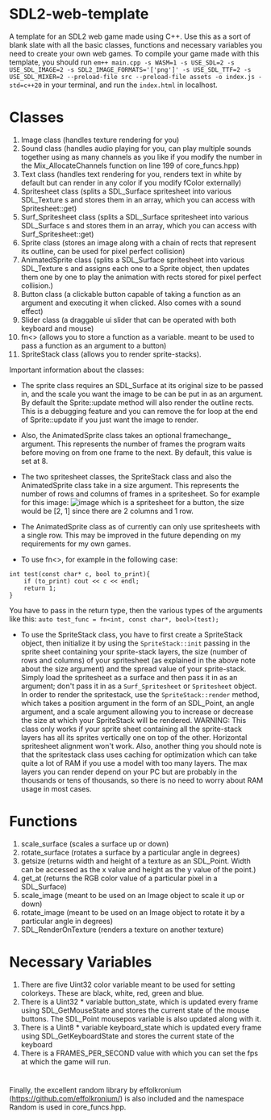 # SDL2-web-template
A template for an SDL2 web game made using C++. Use this as a sort of blank slate with all the basic classes, functions and necessary variables you need to create your own web games. To compile your game made with this template, you should run ```em++ main.cpp -s WASM=1 -s USE_SDL=2 -s USE_SDL_IMAGE=2 -s SDL2_IMAGE_FORMATS='['png']' -s USE_SDL_TTF=2 -s USE_SDL_MIXER=2 --preload-file src --preload-file assets -o index.js -std=c++20``` in your terminal, and run the ```index.html``` in localhost.
# Classes
1) Image class (handles texture rendering for you)
2) Sound class (handles audio playing for you, can play multiple sounds together using as many channels as you like if you modify the number in the Mix_AllocateChannels function on line 199 of core_funcs.hpp)
3) Text class (handles text rendering for you, renders text in white by default but can render in any color if you modify fColor externally)
4) Spritesheet class (splits a SDL_Surface spritesheet into various SDL_Texture s and stores them in an array, which you can access with Spritesheet::get)
5) Surf_Spritesheet class (splits a SDL_Surface spritesheet into various SDL_Surface s and stores them in an array, which you can access with Surf_Spritesheet::get)
6) Sprite class (stores an image along with a chain of rects that represent its outline, can be used for pixel perfect collision)
7) AnimatedSprite class (splits a SDL_Surface spritesheet into various SDL_Texture s and assigns each one to a Sprite object, then updates them one by one to play the animation with rects stored for pixel perfect collision.)
8) Button class (a clickable button capable of taking a function as an argument and executing it when clicked. Also comes with a sound effect)
9) Slider class (a draggable ui slider that can be operated with both keyboard and mouse)
10) fn<> (allows you to store a function as a variable. meant to be used to pass a function as an argument to a button)
11) SpriteStack class (allows you to render sprite-stacks).
    
Important information about the classes: 

- The sprite class requires an SDL_Surface at its original size to be passed in, and the scale you want the image to be can be put in as an argument. By default the Sprite::update method will also render the outline rects. This is a debugging feature and you can remove the for loop at the end of Sprite::update if you just want the image to render. 

- Also, the AnimatedSprite class takes an optional framechange_ argument. This represents the number of frames the program waits before moving on from one frame to the next. By default, this value is set at 8.

- The two spritesheet classes, the SpriteStack class and also the AnimatedSprite class take in a size argument. This represents the number of rows and columns of frames in a spritesheet. So for example for this image:
![image](https://user-images.githubusercontent.com/99664810/235335349-07f310d3-5f31-4038-ba25-1bc1a0f9940d.png) which is a spritesheet for a button, the size would be [2, 1] since there are 2 columns and 1 row.

- The AnimatedSprite class as of currently can only use spritesheets with a single row. This may be improved in the future depending on my requirements for my own games.

- To use fn<>, for example in the following case:
```
int test(const char* c, bool to_print){
    if (to_print) cout << c << endl;
    return 1;
}
```
You have to pass in the return type, then the various types of the arguments like this: ```auto test_func = fn<int, const char*, bool>(test);```

- To use the SpriteStack class, you have to first create a SpriteStack object, then initialize it by using the ```SpriteStack::init``` passing in the sprite sheet containing your sprite-stack layers, the size (number of rows and columns) of your spritesheet (as explained in the above note about the size argument) and the spread value of your sprite-stack. Simply load the spritesheet as a surface and then pass it in as an argument; don't pass it in as a ```Surf_Spritesheet``` or ```Spritesheet``` object. In order to render the spritestack, use the ```SpriteStack::render``` method, which takes a position argument in the form of an SDL_Point, an angle argument, and a scale argument allowing you to increase or decrease the size at which your SpriteStack will be rendered. WARNING: This class only works if your sprite sheet containing all the sprite-stack layers has all its sprites vertically one on top of the other. Horizontal spritesheet alignment won't work. Also, another thing you should note is that the spritestack class uses caching for optimization which can take quite a lot of RAM if you use a model with too many layers. The max layers you can render depend on your PC but are probably in the thousands or tens of thousands, so there is no need to worry about RAM usage in most cases.

# Functions
1) scale_surface (scales a surface up or down)
2) rotate_surface (rotates a surface by a particular angle in degrees)
3) getsize (returns width and height of a texture as an SDL_Point. Width can be accessed as the x value and height as the y value of the point.)
4) get_at (returns the RGB color value of a particular pixel in a SDL_Surface)
5) scale_image (meant to be used on an Image object to scale it up or down)
6) rotate_image (meant to be used on an Image object to rotate it by a particular angle in degrees)
7) SDL_RenderOnTexture (renders a texture on another texture)

# Necessary Variables
1) There are five Uint32 color variable meant to be used for setting colorkeys. These are black, white, red, green and blue.
2) There is a Uint32 * variable button_state, which is updated every frame using SDL_GetMouseState and stores the current state of the mouse buttons. The SDL_Point mousepos variable is also updated along with it.
3) There is a Uint8 * variable keyboard_state which is updated every frame using SDL_GetKeyboardState and stores the current state of the keyboard
4) There is a FRAMES_PER_SECOND value with which you can set the fps at which the game will run.
# 
Finally, the excellent random library by effolkronium (https://github.com/effolkronium/) is also included and the namespace Random is used in core_funcs.hpp. 
